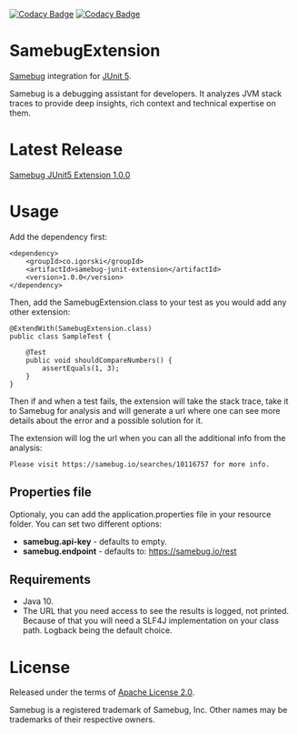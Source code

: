 [![Codacy Badge](https://api.codacy.com/project/badge/Grade/a50b6f76127c47f5a0075e43e8885b50)](https://www.codacy.com/app/igorce/SamebugExtension?utm_source=github.com&amp;utm_medium=referral&amp;utm_content=igorstojanovski/SamebugExtension&amp;utm_campaign=Badge_Grade) 
[![Codacy Badge](https://api.codacy.com/project/badge/Coverage/a50b6f76127c47f5a0075e43e8885b50)](https://www.codacy.com/app/igorce/SamebugExtension?utm_source=github.com&utm_medium=referral&utm_content=igorstojanovski/SamebugExtension&utm_campaign=Badge_Coverage)

# SamebugExtension

[Samebug](https://samebug.io/) integration for [JUnit 5](https://junit.org/junit5/).

Samebug is a debugging assistant for developers. It analyzes JVM stack traces to provide deep insights, rich context and technical expertise on them.
# Latest Release
[Samebug JUnit5 Extension 1.0.0](https://github.com/igorstojanovski/SamebugExtension/releases/tag/1.0.0)

# Usage
Add the dependency first:
```
<dependency>
    <groupId>co.igorski</groupId>
    <artifactId>samebug-junit-extension</artifactId>
    <version>1.0.0</version>
</dependency>
```
Then, add the SamebugExtension.class to your test as you would add any other extension:
```
@ExtendWith(SamebugExtension.class)
public class SampleTest {

    @Test
    public void shouldCompareNumbers() {
        assertEquals(1, 3);
    }
}
```
Then if and when a test fails, the extension will take the stack trace, take it to Samebug for analysis and will generate a url where
one can see more details about the error and a possible solution for it.

The extension will log the url when you can all the additional info from the analysis:
```
Please visit https://samebug.io/searches/10116757 for more info.
```
## Properties file

Optionaly, you can add the application.properties file in your resource folder. You can set two different options:
- **samebug.api-key**  - defaults to empty.
- **samebug.endpoint** - defaults to: https://samebug.io/rest

## Requirements
- Java 10.
- The URL that you need access to see the results is logged, not printed. Because of that you will need a SLF4J implementation on your class path. Logback being the default choice.

# License

Released under the terms of [Apache License 2.0](/LICENSE).

Samebug is a registered trademark of Samebug, Inc. Other names may be trademarks of their respective owners.
